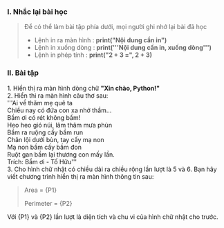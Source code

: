 <h3>I. Nhắc lại bài học</h3>

>Để có thể làm bài tập phía dưới, mọi người ghi nhớ lại bài đã học
>
>- Lệnh in ra màn hình : <b>print("Nội dung cần in")</b>
>- Lệnh in xuống dòng : <b>print('''Nội dung cần in, xuống dòng''')</b>
>- Lệnh in phép tính : <b>print("2 + 3 =", 2 + 3)</b>
>
<h3>II. Bài tập</h3>
1. Hiển thị ra màn hình dòng chữ <b>"Xin chào, Python!"</b><br/>
2. Hiển thi ra màn hình câu thơ sau:<br/>
'''Ai về thăm mẹ quê ta<br/>
Chiều nay có đứa con xa nhớ thầm...<br/>
Bầm ơi có rét không bầm!<br/>
Heo heo gió núi, lâm thâm mưa phùn<br/>
Bầm ra ruộng cấy bầm run<br/>
Chân lội dưới bùn, tay cấy mạ non<br/>
Mạ non bầm cấy bầm đon<br/>
Ruột gan bầm lại thương con mấy lần.<br/>
Trích: Bầm ơi - Tố Hữu'''<br/>
3. Cho hình chữ nhật có chiều dài ra chiều rộng lần lượt là 5 và 6. Bạn hãy viết chương trình hiển thị ra màn hình thông tin sau:<br />

>Area = {P1}
>
>Perimeter = {P2}

Với {P1} và {P2} lần lượt là diện tích và chu vi của hình chữ nhật cho trước.



